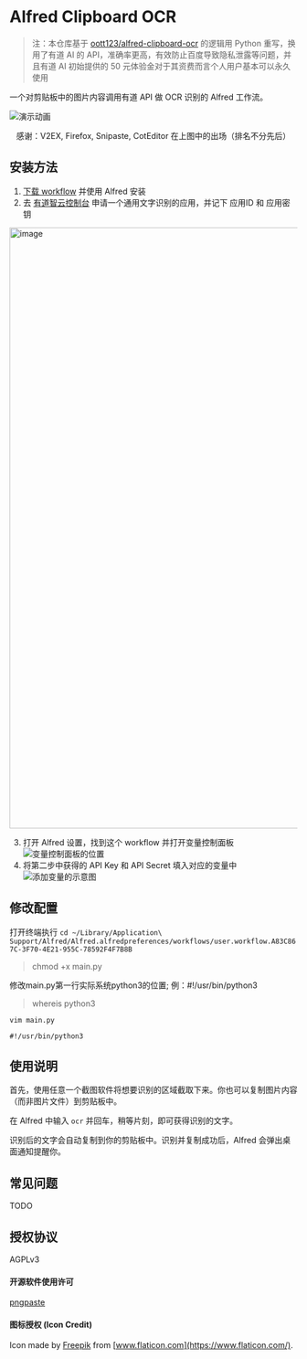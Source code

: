# Alfred Clipboard OCR

> 注：本仓库基于 [oott123/alfred-clipboard-ocr](https://github.com/oott123/alfred-clipboard-ocr) 的逻辑用 Python 重写，换用了有道 AI 的 API，准确率更高，有效防止百度导致隐私泄露等问题，并且有道 AI 初始提供的 50 元体验金对于其资费而言个人用户基本可以永久使用

一个对剪贴板中的图片内容调用有道 API 做 OCR 识别的 Alfred 工作流。

![演示动画](./assets/demo.gif)

<p align="center">感谢：V2EX, Firefox, Snipaste, CotEditor 在上图中的出场（排名不分先后）</p>

## 安装方法

1. [下载 workflow](https://github.com/baker221/alfred-clipboard-ocr-youdao/releases) 并使用 Alfred 安装
2. 去 [有道智云控制台](https://ai.youdao.com/console/#/) 申请一个通用文字识别的应用，并记下 应用ID 和 应用密钥
<img width="1052" alt="image" src="https://user-images.githubusercontent.com/29560190/236690834-00b4d94e-ef16-46d7-8785-848d1caaadc1.png">

3. 打开 Alfred 设置，找到这个 workflow 并打开变量控制面板
   ![变量控制面板的位置](./assets/open-variables-panel.jpg)
4. 将第二步中获得的 API Key 和 API Secret 填入对应的变量中
   ![添加变量的示意图](./assets/set-variables.jpg)

## 修改配置
打开终端执行
`cd ~/Library/Application\ Support/Alfred/Alfred.alfredpreferences/workflows/user.workflow.A83C867C-3F70-4E21-955C-78592F4F7B8B`
> chmod +x main.py

修改main.py第一行实际系统python3的位置; 例：#!/usr/bin/python3
> whereis python3
```
vim main.py

#!/usr/bin/python3
```

## 使用说明

首先，使用任意一个截图软件将想要识别的区域截取下来。你也可以复制图片内容（而非图片文件）到剪贴板中。

在 Alfred 中输入 `ocr` 并回车，稍等片刻，即可获得识别的文字。

识别后的文字会自动复制到你的剪贴板中。识别并复制成功后，Alfred 会弹出桌面通知提醒你。

## 常见问题

TODO

## 授权协议

AGPLv3

#### 开源软件使用许可

[pngpaste](./pngpaste/LICENSE)

#### 图标授权 (Icon Credit)

Icon made by [Freepik](http://www.freepik.com) from [www.flaticon.com](https://www.flaticon.com/).
